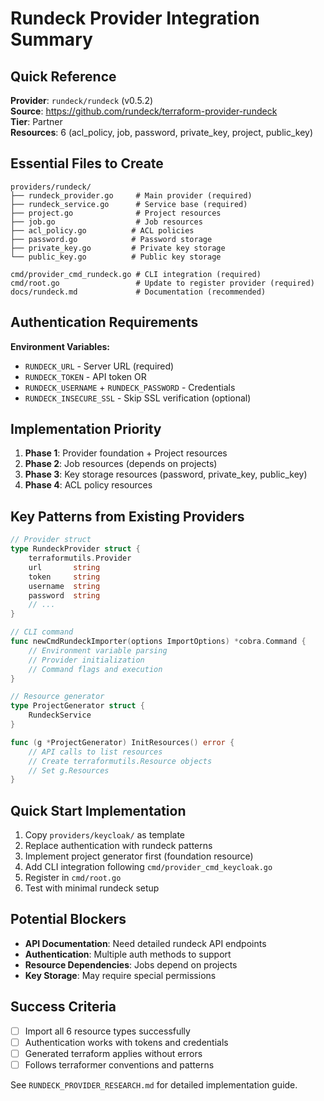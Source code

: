 # Rundeck Provider Integration Summary

## Quick Reference

**Provider**: `rundeck/rundeck` (v0.5.2)  
**Source**: https://github.com/rundeck/terraform-provider-rundeck  
**Tier**: Partner  
**Resources**: 6 (acl_policy, job, password, private_key, project, public_key)

## Essential Files to Create

```
providers/rundeck/
├── rundeck_provider.go     # Main provider (required)
├── rundeck_service.go      # Service base (required)
├── project.go              # Project resources
├── job.go                  # Job resources
├── acl_policy.go          # ACL policies
├── password.go            # Password storage
├── private_key.go         # Private key storage
└── public_key.go          # Public key storage

cmd/provider_cmd_rundeck.go # CLI integration (required)
cmd/root.go                 # Update to register provider (required)
docs/rundeck.md             # Documentation (recommended)
```

## Authentication Requirements

**Environment Variables:**
- `RUNDECK_URL` - Server URL (required)
- `RUNDECK_TOKEN` - API token OR
- `RUNDECK_USERNAME` + `RUNDECK_PASSWORD` - Credentials
- `RUNDECK_INSECURE_SSL` - Skip SSL verification (optional)

## Implementation Priority

1. **Phase 1**: Provider foundation + Project resources
2. **Phase 2**: Job resources (depends on projects)
3. **Phase 3**: Key storage resources (password, private_key, public_key)
4. **Phase 4**: ACL policy resources

## Key Patterns from Existing Providers

```go
// Provider struct
type RundeckProvider struct {
    terraformutils.Provider
    url       string
    token     string
    username  string
    password  string
    // ...
}

// CLI command
func newCmdRundeckImporter(options ImportOptions) *cobra.Command {
    // Environment variable parsing
    // Provider initialization
    // Command flags and execution
}

// Resource generator
type ProjectGenerator struct {
    RundeckService
}

func (g *ProjectGenerator) InitResources() error {
    // API calls to list resources
    // Create terraformutils.Resource objects
    // Set g.Resources
}
```

## Quick Start Implementation

1. Copy `providers/keycloak/` as template
2. Replace authentication with rundeck patterns
3. Implement project generator first (foundation resource)
4. Add CLI integration following `cmd/provider_cmd_keycloak.go`
5. Register in `cmd/root.go`
6. Test with minimal rundeck setup

## Potential Blockers

- **API Documentation**: Need detailed rundeck API endpoints
- **Authentication**: Multiple auth methods to support
- **Resource Dependencies**: Jobs depend on projects
- **Key Storage**: May require special permissions

## Success Criteria

- [ ] Import all 6 resource types successfully
- [ ] Authentication works with tokens and credentials
- [ ] Generated terraform applies without errors
- [ ] Follows terraformer conventions and patterns

See `RUNDECK_PROVIDER_RESEARCH.md` for detailed implementation guide.
